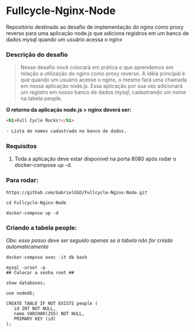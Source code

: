 # Fullcycle-Nginx-Node
Repositório destinado ao desafio de implementação do nginx como proxy reverso para uma aplicação node.js que adiciona registros em um banco de dados mysql quando um usuário acessa o nginx


### Descrição do desafio
> Nesse desafio você colocará em prática o que aprendemos em relação a utilização do nginx como proxy reverso. A idéia principal é que quando um usuário acesse o nginx, o mesmo fará uma chamada em nossa aplicação node.js. Essa aplicação por sua vez adicionará um registro em nosso banco de dados mysql, cadastrando um nome na tabela people.

__O retorno da aplicação node.js > nginx deverá ser:__
```html
<h1>Full Cycle Rocks!</h1>

- Lista de nomes cadastrada no banco de dados.
```

### Requisitos
1. Toda a aplicação deve estar disponível na porta 8080 após rodar o docker-compose up -d.

  
### Para rodar:
```
https://github.com/GabrielGSD/Fullcycle-Nginx-Node.git

cd Fullcycle-Nginx-Node

docker-compose up -d

```

### Criando a tabela people:
*Obs: esse passo deve ser seguido apenas se a tabela não for criada automaticamente*
```
docker-compose exec -it db bash

mysql -uroot -p
## Colocar a senha root ##

show databases;

use nodedb;

CREATE TABLE IF NOT EXISTS people (
   id INT NOT NULL,
   name VARCHAR(255) NOT NULL,
   PRIMARY KEY (id)
);
```

<br/>
<br/>

